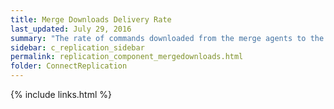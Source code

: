 ```yaml
---
title: Merge Downloads Delivery Rate
last_updated: July 29, 2016
summary: "The rate of commands downloaded from the merge agents to the subscribers. This rate includes all updates, inserts and deletes."
sidebar: c_replication_sidebar
permalink: replication_component_mergedownloads.html
folder: ConnectReplication
---
```



{% include links.html %}
